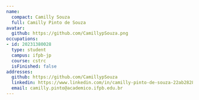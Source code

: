 ```yaml
---
name:
  compact: Camilly Souza
  full: Camilly Pinto de Souza
avatar:
  github: https://github.com/CamillypSouza.png
occupations:
- id: 20231380028
  type: student
  campus: ifpb-jp
  course: cstrc
  isFinished: false
addresses:
  github: https://github.com/CamillypSouza
  linkedin: https://www.linkedin.com/in/camilly-pinto-de-souza-22ab28280/
  email: camilly.pinto@academico.ifpb.edu.br
---
```

